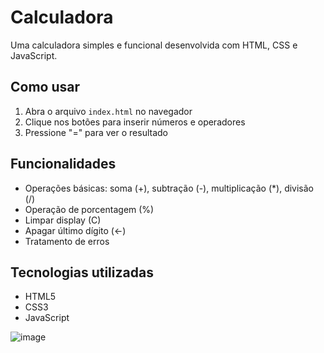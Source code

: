 # Calculadora

Uma calculadora simples e funcional desenvolvida com HTML, CSS e JavaScript.

## Como usar

1. Abra o arquivo `index.html` no navegador
2. Clique nos botões para inserir números e operadores
3. Pressione "=" para ver o resultado

## Funcionalidades

- Operações básicas: soma (+), subtração (-), multiplicação (*), divisão (/)
- Operação de porcentagem (%)
- Limpar display (C)
- Apagar último dígito (←)
- Tratamento de erros

## Tecnologias utilizadas

- HTML5
- CSS3 
- JavaScript

![image](https://github.com/user-attachments/assets/231ebfe9-cc4e-454f-92ce-fc44dbfbc81f)

